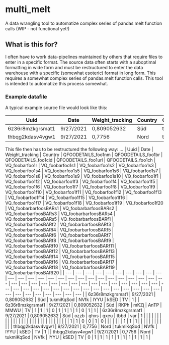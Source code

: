 # multi_melt
A data wrangling tool to automatize complex series of pandas melt function calls (WIP - not functional yet!)

## What is this for?
I often have to work data-pipelines maintained by others that require files to enter in a specific format. 
The source data often starts with a suboptimal formatting in wide form and must be restructured to enter the data warehouse with a specific (somewhat esoteric) format in long form.
This requires a somewhat complex series of pandas.melt function calls. This tool is intended to automatize this process somewhat.

### Example datafile
A typical example source file would look like this:

| Uuid | Date | Weight_tracking | Country | QFOODETAILS_foo1nm | QFOODETAILS_foo1br | QFOODETAILS_foo1cid | QFOODETAILS_foo1url | QFOODETAILS_foo1ch | VQ_foobarfoo1r | VQ_foobarfoo1s1 | VQ_foobarfoo1s2 | VQ_foobarfoo1s3 | VQ_foobarfoo1s4 | VQ_foobarfoo1s5 | VQ_foobarfoo1s6 | VQ_foobarfoo1s7 | VQ_foobarfoo1s8 | VQ_foobarfoo1s9 | VQ_foobarfoo1s10 | VQ_foobarfoo1f1 | VQ_foobarfoo1f2 | VQ_foobarfoo1f3 | VQ_foobarfoo1f4 | VQ_foobarfoo1f5 | VQ_foobarfoo1f6 | VQ_foobarfoo1f7 | VQ_foobarfoo1f8 | VQ_foobarfoo1f9 | VQ_foobarfoo1f10 | VQ_foobarfoo1f11 | VQ_foobarfoo1f12 | VQ_foobarfoo1f13 | VQ_foobarfoo1f14 | VQ_foobarfoo1f15 | VQ_foobarfoo1f16 | VQ_foobarfoo1f17 | VQ_foobarfoo1f18 | VQ_foobarfoo1f19 | VQ_foobarfoo1f20 | QFOODETAILS_foo2nm | QFOODETAILS_foo2br | QFOODETAILS_foo2cid | QFOODETAILS_foo2url | QFOODETAILS_foo2ch | VQ_foobarfoo2r | VQ_foobarfoo2s1 | VQ_foobarfoo2s2 | VQ_foobarfoo2s3 | VQ_foobarfoo2s4 | VQ_foobarfoo2s5 | VQ_foobarfoo2s6 | VQ_foobarfoo2s7 | VQ_foobarfoo2s8 | VQ_foobarfoo2s9 | VQ_foobarfoo2s10 | VQ_foobarfoo2f1 | VQ_foobarfoo2f2 | VQ_foobarfoo2f3 | VQ_foobarfoo2f4 | VQ_foobarfoo2f5 | VQ_foobarfoo2f6 | VQ_foobarfoo2f7 | VQ_foobarfoo2f8 | VQ_foobarfoo2f9 | VQ_foobarfoo2f10 | VQ_foobarfoo2f11 | VQ_foobarfoo2f12 | VQ_foobarfoo2f13 | VQ_foobarfoo2f14 | VQ_foobarfoo2f15 | VQ_foobarfoo2f16 | VQ_foobarfoo2f17 | VQ_foobarfoo2f18 | VQ_foobarfoo2f19 | VQ_foobarfoo2f20 | ... | QFOODETAILS_foo15nm | QFOODETAILS_foo15br | QFOODETAILS_foo15cid | QFOODETAILS_foo15url | QFOODETAILS_foo15ch | VQ_foobarfoo15r | VQ_foobarfoo15s1 | VQ_foobarfoo15s2 | VQ_foobarfoo15s3 | VQ_foobarfoo15s4 | VQ_foobarfoo15s5 | VQ_foobarfoo15s6 | VQ_foobarfoo15s7 | VQ_foobarfoo15s8 | VQ_foobarfoo15s9 | VQ_foobarfoo15s10 | VQ_foobarfoo15f1 | VQ_foobarfoo15f2 | VQ_foobarfoo15f3 | VQ_foobarfoo15f4 | VQ_foobarfoo15f5 | VQ_foobarfoo15f6 | VQ_foobarfoo15f7 | VQ_foobarfoo15f8 | VQ_foobarfoo15f9 | VQ_foobarfoo15f10 | VQ_foobarfoo15f11 | VQ_foobarfoo15f12 | VQ_foobarfoo15f13 | VQ_foobarfoo15f14 | VQ_foobarfoo15f15 | VQ_foobarfoo15f16 | VQ_foobarfoo15f17 | VQ_foobarfoo15f18 | VQ_foobarfoo15f19 | VQ_foobarfoo15f20 | QFOODETAILSBARnm | QFOODETAILSBARbr | QFOODETAILSBARcid | QFOODETAILSBARurl | QFOODETAILSBARch | VQ_foobarbarfoosBARr | VQ_foobarbarfoosBARs1 | VQ_foobarbarfoosBARs2 | VQ_foobarbarfoosBARs3 | VQ_foobarbarfoosBARs4 | VQ_foobarbarfoosBARs5 | VQ_foobarbarfoosBARf1 | VQ_foobarbarfoosBARf2 | VQ_foobarbarfoosBARf3 | VQ_foobarbarfoosBARf4 | VQ_foobarbarfoosBARf5 | VQ_foobarbarfoosBARf6 | VQ_foobarbarfoosBARf7 | VQ_foobarbarfoosBARf8 | VQ_foobarbarfoosBARf9 | VQ_foobarbarfoosBARf10 | VQ_foobarbarfoosBARf11 | VQ_foobarbarfoosBARf12 | VQ_foobarbarfoosBARf13 | VQ_foobarbarfoosBARf14 | VQ_foobarbarfoosBARf15 | VQ_foobarbarfoosBARf16 | VQ_foobarbarfoosBARf17 | VQ_foobarbarfoosBARf18 | VQ_foobarbarfoosBARf19 | VQ_foobarbarfoosBARf20 |
| --- | --- | --- | --- | --- | --- | --- | --- | --- | --- | --- | --- | --- | --- | --- | --- | --- | --- | --- | --- | --- | --- | --- | --- | --- | --- | --- | --- | --- | --- | --- | --- | --- | --- | --- | --- | --- | --- | --- | --- | --- | --- | --- | --- | --- | --- | --- | --- | --- | --- | --- | --- | --- | --- | --- | --- | --- | --- | --- | --- | --- | --- | --- | --- | --- | --- | --- | --- | --- | --- | --- | --- | --- | --- | --- | --- | --- |--- | --- | --- | --- | --- | --- | --- | --- | --- | --- | --- | --- | --- | --- | --- | --- | --- | --- | --- | --- | --- | --- | --- | --- | --- | --- | --- | --- | --- | --- | --- | --- | --- | --- | --- | --- | --- | --- | --- | --- | --- | --- | --- | --- | --- | --- | --- | --- | --- | --- | --- | --- | --- | --- | --- | --- | --- | --- | --- | --- | --- | --- | --- | --- | --- | --- | --- |
| 6z36r8mzkgrsmat1 | 9/27/2021 | 0,809052632 | Süd | tukmiKqSod | NVfk | lYYU | kSED | TV | 1 |  |  |  |  |  |  |  |  |  |  |  |  |  |  |  |  |  |  |  |  |  |  |  |  |  |  |  |  |  |  | RKPh | mKZj | AnTP | MMWU | TV | 1 | 1 | 1 | 0 | 1 | 1 | 1 | 1 | 0 | 1 | 1 |  |  |  |  |  |  |  |  | 1 | 1 |  |  |  |  |  |  |  |  |  | 1 | ... | |  |  |  |  |  |  |  |  |  |  |  |  |  |  |  |  |  |  |  |  |  |  |  |  |  |  |  |  |  |  |  |  |  |  |  | ozzb | ghxs | gxeu | tbbd | var | 1 | 1 | 0 | 0 | 1 | 0 |  |  |  |  |  |  | 1 | 1 | 1 |  |  |  |  |  |  |  |  |  |  | |
| thbqg2kdasv4vgw1 | 9/27/2021 | 0,7756 | Nord | tukmiKqSod | NVfk | lYYU | kSED | TV | 1 |  |  |  |  |  |  |  |  |  |  |  |  |  |  |  |  |  |  |  |  |  |  |  |  |  |  |  |  |  |  | RKPh | mKZj | AnTP | MMWU | TV | 0 | 1 | 1 | 1 | 1 | 1 | 1 | 1 | 1 | 1 | 1 |  |  |  |  |  |  |  |  | 1 | 1 |  |  |  |  |  |  |  |  |  | 1 | ... | |  |  |  |  |  |  |  |  |  |  |  |  |  |  |  |  |  |  |  |  |  |  |  |  |  |  |  |  |  |  |  |  |  |  |  | ozzb | ghxs | gxeu | tbbd | var | 1 | 1 | 1 | 0 | 1 | 1 |  |  |  |  |  |  | 1 | 1 | 1 |  |  |  |  |  |  |  |  |  |  | |

This file then has to be restructured the following way:
...
| Uuid | Date | Weight_tracking | Country | QFOODETAILS_foo1nm | QFOODETAILS_foo1br | QFOODETAILS_foo1cid | QFOODETAILS_foo1url | QFOODETAILS_foo1ch | VQ_foobarfoo1r | VQ_foobarfoo1s1 | VQ_foobarfoo1s2 | VQ_foobarfoo1s3 | VQ_foobarfoo1s4 | VQ_foobarfoo1s5 | VQ_foobarfoo1s6 | VQ_foobarfoo1s7 | VQ_foobarfoo1s8 | VQ_foobarfoo1s9 | VQ_foobarfoo1s10 | VQ_foobarfoo1f1 | VQ_foobarfoo1f2 | VQ_foobarfoo1f3 | VQ_foobarfoo1f4 | VQ_foobarfoo1f5 | VQ_foobarfoo1f6 | VQ_foobarfoo1f7 | VQ_foobarfoo1f8 | VQ_foobarfoo1f9 | VQ_foobarfoo1f10 | VQ_foobarfoo1f11 | VQ_foobarfoo1f12 | VQ_foobarfoo1f13 | VQ_foobarfoo1f14 | VQ_foobarfoo1f15 | VQ_foobarfoo1f16 | VQ_foobarfoo1f17 | VQ_foobarfoo1f18 | VQ_foobarfoo1f19 | VQ_foobarfoo1f20 | VQ_foobarbarfoosBARs1 | VQ_foobarbarfoosBARs2 | VQ_foobarbarfoosBARs3 | VQ_foobarbarfoosBARs4 | VQ_foobarbarfoosBARs5 | VQ_foobarbarfoosBARf1 | VQ_foobarbarfoosBARf2 | VQ_foobarbarfoosBARf3 | VQ_foobarbarfoosBARf4 | VQ_foobarbarfoosBARf5 | VQ_foobarbarfoosBARf6 | VQ_foobarbarfoosBARf7 | VQ_foobarbarfoosBARf8 | VQ_foobarbarfoosBARf9 | VQ_foobarbarfoosBARf10 | VQ_foobarbarfoosBARf11 | VQ_foobarbarfoosBARf12 | VQ_foobarbarfoosBARf13 | VQ_foobarbarfoosBARf14 | VQ_foobarbarfoosBARf15 | VQ_foobarbarfoosBARf16 | VQ_foobarbarfoosBARf17 | VQ_foobarbarfoosBARf18 | VQ_foobarbarfoosBARf19 | VQ_foobarbarfoosBARf20 |
| --- | --- | --- | --- | --- | --- | --- | --- | --- | --- | --- | --- | --- | --- | --- | --- | --- | --- | --- | --- | --- | --- | --- | --- | --- | --- | --- | --- | --- | --- | --- | --- | --- | --- | --- | --- | --- | --- | --- | --- | --- | --- | --- | --- | --- | --- | --- | --- | --- | --- | --- | --- | --- | --- | --- | --- | --- | --- | --- | --- | --- | --- | --- | --- | --- |
| 6z36r8mzkgrsmat1 | 9/27/2021 | 0,809052632 | Süd | tukmiKqSod | NVfk | lYYU | kSED | TV | 1 |
| 6z36r8mzkgrsmat1 | 9/27/2021 | 0,809052632 | Süd | RKPh | mKZj | AnTP | MMWU | TV | 1 | 1 | 1 | 0 | 1 | 1 | 1 | 1 | 0 | 1 | 1 |
| 6z36r8mzkgrsmat1 | 9/27/2021 | 0,809052632 | Süd | ozzb | ghxs | gxeu | tbbd | var | 1 | | | | | | | | | | |  |  |  |  |  |  |  |  |  |  |  |  |  |  |  |  |  |  |  |  | 1 | 1 | 0 | 0 | 1 | 0 |  |  |  |  |  |  | 1 | 1 | 1 |  |  |  |  |  |  |  |  |  |  |
| thbqg2kdasv4vgw1 | 9/27/2021 | 0,7756 | Nord | tukmiKqSod | NVfk | lYYU | kSED | TV | 1 |
| thbqg2kdasv4vgw1 | 9/27/2021 | 0,7756 | Nord | tukmiKqSod | NVfk | lYYU | kSED | TV | 0 | 1 | 1 | 1 | 1 | 1 | 1 | 1 | 1 | 1 | 1 |
